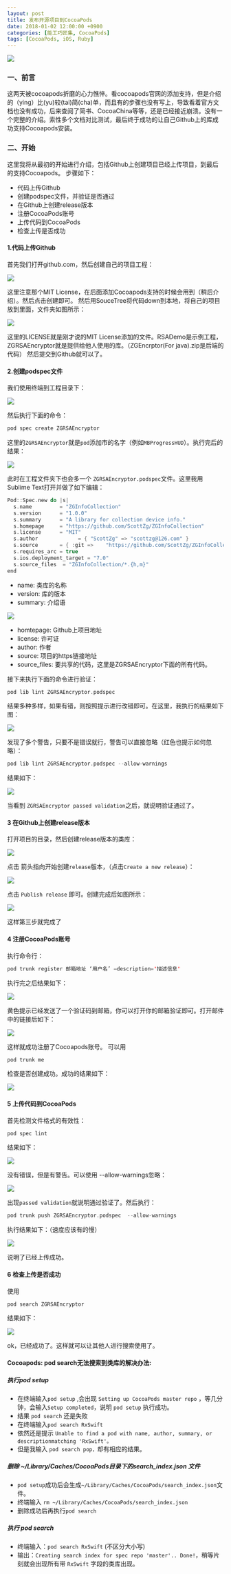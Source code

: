 ```yaml
---
layout: post
title: 发布开源项目到CocoaPods
date: 2018-01-02 12:00:00 +0900
categories: [能工巧匠集, CocoaPods]
tags: [CocoaPods, iOS, Ruby]
---
```


![](/assets/images/2018/CocoaPods/cocoapods-open-source/01.png)


### 一、前言

这两天被cocoapods折磨的心力憔悴。看cocoapods官网的添加支持，但是介绍的（ying）比(yu)较(tai)简(cha)单，而且有的步骤也没有写上，导致看着官方文档也没有成功，后来查阅了简书、CocoaChina等等，还是已经接近崩溃。没有一个完整的介绍。索性多个文档对比测试，最后终于成功的让自己Github上的库成功支持Cocoapods安装。

### 二、开始

这里我将从最初的开始进行介绍，包括Github上创建项目已经上传项目，到最后的支持Cocoapods。
步骤如下：

- 代码上传Github
- 创建podspec文件，并验证是否通过
- 在Github上创建release版本
- 注册CocoaPods账号
- 上传代码到CocoaPods
- 检查上传是否成功

#### 1.代码上传Github

首先我们打开github.com，然后创建自己的项目工程：

![](/assets/images/2018/CocoaPods/cocoapods-open-source/02.png)


这里注意那个MIT License，在后面添加Cocoapods支持的时候会用到（稍后介绍）。然后点击创建即可。
然后用SouceTree将代码down到本地，将自己的项目放到里面，文件夹如图所示：

![](/assets/images/2018/CocoaPods/cocoapods-open-source/03.png)


这里的LICENSE就是刚才说的MIT License添加的文件。RSADemo是示例工程，ZGRSAEncryptor就是提供给他人使用的库。（ZGEncrptor(For java).zip是后端的代码）
然后提交到Github就可以了。

#### 2.创建podspec文件

我们使用终端到工程目录下：

![](/assets/images/2018/CocoaPods/cocoapods-open-source/04.png)

然后执行下面的命令：

```swift
pod spec create ZGRSAEncryptor
```

这里的`ZGRSAEncryptor`就是`pod`添加市的名字（例如`MBProgressHUD`）。执行完后的结果：

![](/assets/images/2018/CocoaPods/cocoapods-open-source/05.png)

此时在工程文件夹下也会多一个 `ZGRSAEncryptor.podspec`文件。这里我用Sublime Text打开并做了如下编辑：

```swift
Pod::Spec.new do |s|
  s.name         = "ZGInfoCollection"
  s.version      = "1.0.0"
  s.summary      = "A library for collection device info."
  s.homepage     = "https://github.com/ScottZg/ZGInfoCollection"
  s.license      = "MIT"
  s.author             = { "ScottZg" => "scottzg@126.com" }
  s.source       = { :git =>    "https://github.com/ScottZg/ZGInfoCollection.git", :tag => "#{s.version}" }
  s.requires_arc = true
  s.ios.deployment_target = "7.0"
  s.source_files  = "ZGInfoCollection/*.{h,m}"
end
```

- name: 类库的名称
- version: 库的版本
- summary: 介绍语

![](/assets/images/2018/CocoaPods/cocoapods-open-source/06.png)

- homtepage: Github上项目地址
- license: 许可证
- author: 作者 
- source: 项目的https链接地址
- source_files: 要共享的代码，这里是ZGRSAEncryptor下面的所有代码。

接下来执行下面的命令进行验证：

```swift
pod lib lint ZGRSAEncryptor.podspec
```

结果多种多样，如果有错，则按照提示进行改错即可。在这里，我执行的结果如下图：

![](/assets/images/2018/CocoaPods/cocoapods-open-source/07.png)

发现了多个警告，只要不是错误就行，警告可以直接忽略（红色也提示如何忽略）：

```swift
pod lib lint ZGRSAEncryptor.podspec --allow-warnings
```

结果如下：

![](/assets/images/2018/CocoaPods/cocoapods-open-source/08.png)


当看到 ` ZGRSAEncryptor passed validation `之后，就说明验证通过了。

#### 3 在Github上创建release版本

打开项目的目录，然后创建release版本的类库：

![](/assets/images/2018/CocoaPods/cocoapods-open-source/09.png)

点击 箭头指向开始创建`release`版本，（点击` Create a new release `）：

![](/assets/images/2018/CocoaPods/cocoapods-open-source/10.png)

点击 `Publish release` 即可。创建完成后如图所示：

![](/assets/images/2018/CocoaPods/cocoapods-open-source/11.png)


这样第三步就完成了

#### 4 注册CocoaPods账号

执行命令行：

```swift
pod trunk register 邮箱地址 ‘用户名’ —description='描述信息'
```

执行完之后结果如下：

![](/assets/images/2018/CocoaPods/cocoapods-open-source/12.png)


黄色提示已经发送了一个验证码到邮箱，你可以打开你的邮箱验证即可。打开邮件中的链接后如下：

![](/assets/images/2018/CocoaPods/cocoapods-open-source/13.png)


这样就成功注册了Cocoapods账号。
可以用

```swift
pod trunk me
```

检查是否创建成功。成功的结果如下：

![](/assets/images/2018/CocoaPods/cocoapods-open-source/14.png)


#### 5 上传代码到CocoaPods

首先检测文件格式的有效性：

```swift
pod spec lint
```

结果如下：

![](/assets/images/2018/CocoaPods/cocoapods-open-source/15.png)

没有错误，但是有警告。可以使用 --allow-warnings忽略：

![](/assets/images/2018/CocoaPods/cocoapods-open-source/16.png)

出现`passed validation`就说明通过验证了。然后执行：

```swift
pod trunk push ZGRSAEncryptor.podspec  --allow-warnings
```

执行结果如下：（速度应该有的慢）

![](/assets/images/2018/CocoaPods/cocoapods-open-source/17.png)


说明了已经上传成功。

#### 6 检查上传是否成功

使用

```swift
pod search ZGRSAEncryptor
```

结果如下：

![](/assets/images/2018/CocoaPods/cocoapods-open-source/18.png)


ok，已经成功了。这样就可以让其他人进行搜索使用了。

#### Cocoapods: pod search无法搜索到类库的解决办法:

##### 执行pod setup

- 在终端输入`pod setup` ,会出现 `Setting up CocoaPods master repo` ，等几分钟，会输入`Setup completed`，说明 `pod setup` 执行成功。
- 结果 `pod search` 还是失败
- 在终端输入`pod search RxSwift`
- 依然还是提示 `Unable to find a pod with name, author, summary, or descriptionmatching 'RxSwift'。`
- 但是我输入 `pod search pop，`却有相应的结果。

##### 删除 ~/Library/Caches/CocoaPods目录下的search_index.json 文件

- `pod setup`成功后会生成`~/Library/Caches/CocoaPods/search_index.json`文件。
- 终端输入 `rm ~/Library/Caches/CocoaPods/search_index.json`
- 删除成功后再执行`pod search`

##### 执行 pod search

- 终端输入：`pod search RxSwift` (不区分大小写)
- 输出：`Creating search index for spec repo 'master'.. Done!`，稍等片刻就会出现所有带 `RxSwift` 字段的类库出现。
